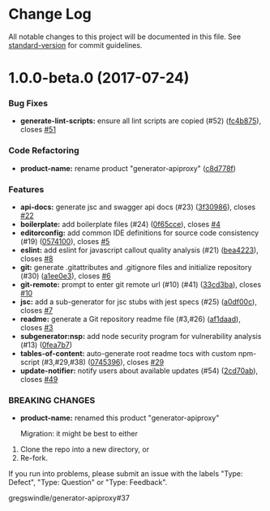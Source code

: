 # Change Log

All notable changes to this project will be documented in this file. See [standard-version](https://github.com/conventional-changelog/standard-version) for commit guidelines.

<a name="1.0.0-beta.0"></a>
# 1.0.0-beta.0 (2017-07-24)


### Bug Fixes

* **generate-lint-scripts:** ensure all lint scripts are copied (#52) ([fc4b875](https://github.com/gregswindle/generator-apiproxy/commit/fc4b875)), closes [#51](https://github.com/gregswindle/generator-apiproxy/issues/51)


### Code Refactoring

* **product-name:** rename product "generator-apiproxy" ([c8d778f](https://github.com/gregswindle/generator-apiproxy/commit/c8d778f))


### Features

* **api-docs:** generate jsc and swagger api docs (#23) ([3f30986](https://github.com/gregswindle/generator-apiproxy/commit/3f30986)), closes [#22](https://github.com/gregswindle/generator-apiproxy/issues/22)
* **boilerplate:** add boilerplate files (#24) ([0f65cce](https://github.com/gregswindle/generator-apiproxy/commit/0f65cce)), closes [#4](https://github.com/gregswindle/generator-apiproxy/issues/4)
* **editorconfig:** add common IDE definitions for source code consistency (#19) ([0574100](https://github.com/gregswindle/generator-apiproxy/commit/0574100)), closes [#5](https://github.com/gregswindle/generator-apiproxy/issues/5)
* **eslint:** add eslint for javascript callout quality analysis (#21) ([bea4223](https://github.com/gregswindle/generator-apiproxy/commit/bea4223)), closes [#8](https://github.com/gregswindle/generator-apiproxy/issues/8)
* **git:** generate .gitattributes and .gitignore files and initialize repository (#30) ([a1ee0e3](https://github.com/gregswindle/generator-apiproxy/commit/a1ee0e3)), closes [#6](https://github.com/gregswindle/generator-apiproxy/issues/6)
* **git-remote:** prompt to enter git remote url (#10) (#41) ([33cd3ba](https://github.com/gregswindle/generator-apiproxy/commit/33cd3ba)), closes [#10](https://github.com/gregswindle/generator-apiproxy/issues/10)
* **jsc:** add a sub-generator for jsc stubs with jest specs (#25) ([a0df00c](https://github.com/gregswindle/generator-apiproxy/commit/a0df00c)), closes [#7](https://github.com/gregswindle/generator-apiproxy/issues/7)
* **readme:** generate a Git repository readme file (#3,#26) ([af1daad](https://github.com/gregswindle/generator-apiproxy/commit/af1daad)), closes [#3](https://github.com/gregswindle/generator-apiproxy/issues/3)
* **subgenerator:nsp:** add node security program for vulnerability analysis (#13) ([0fea7b7](https://github.com/gregswindle/generator-apiproxy/commit/0fea7b7))
* **tables-of-content:** auto-generate root readme tocs with custom npm-script (#3,#29,#38) ([0745396](https://github.com/gregswindle/generator-apiproxy/commit/0745396)), closes [#29](https://github.com/gregswindle/generator-apiproxy/issues/29)
* **update-notifier:** notify users about available updates (#54) ([2cd70ab](https://github.com/gregswindle/generator-apiproxy/commit/2cd70ab)), closes [#49](https://github.com/gregswindle/generator-apiproxy/issues/49)


### BREAKING CHANGES

* **product-name:** renamed this product "generator-apiproxy"

  Migration: it might be best to either
1. Clone the repo into a new directory, or
2. Re-fork.

If you run into problems, please submit an issue with the labels "Type: Defect", "Type: Question"
or "Type: Feedback".

gregswindle/generator-apiproxy#37
